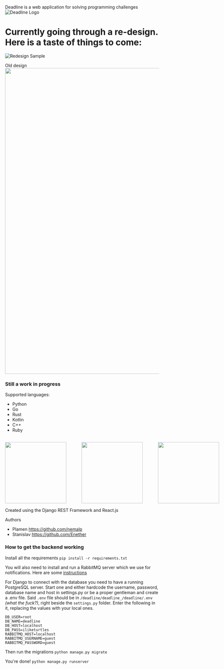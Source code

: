 Deadline is a web application for solving programming challenges
![Deadline Logo](http://i.imgur.com/dfZ5P8A.jpg)

# Currently going through a re-design. Here is a taste of things to come:
![Redesign Sample](http://i.imgur.com/vYst0CJ.jpg)

Old design
<img src="/sample.gif?raw=true" width="1000px">

### Still a work in progress
Supported languages:
- Python
- Go
- Rust
- Kotlin
- C++
- Ruby
<br>
<div style="display: flex; flex-direction: row;">
<img style="display: inline; width: 200px; height: 200px; margin-right: 50px;" src="https://www.python.org/static/opengraph-icon-200x200.png" width="75" height="75">
<img style="display: inline; width: 200px; height: 200px; margin-right: 50px;" src="https://www.rust-lang.org/logos/rust-logo-512x512.png" width="75" height="75">
<img style="display: inline; width: 200px; height: 200px; margin-right: 50px;" src="https://www.unixstickers.com/image/cache/data/stickers/golang/golang.sh-600x600.png" width="75" height="75">
<img style="display: inline; width: 200px; height: 200px; margin-right: 50px;" src="http://www.freeiconspng.com/uploads/c--logo-icon-0.png" width="75" height="75">
<img style="display: inline; width: 200px; height: 200px; margin-right: 50px;" src="https://upload.wikimedia.org/wikipedia/commons/b/b5/Kotlin-logo.png" width="75" height="75">
<img style="display: inline; width: 200px; height: 200px; margin-right: 50px;" src="https://upload.wikimedia.org/wikipedia/commons/f/f1/Ruby_logo.png" width="75" height="75">
</div>

Created using the Django REST Framework and React.js

Authors
- Plamen https://github.com/nemalp
- Stanislav https://github.com/Enether


### How to get the backend working

Install all the requirements
`pip install -r requirements.txt`

You will also need to install and run a RabbitMQ server which we use for notifications. Here are some [instructions](https://www.rabbitmq.com/download.html)

For Django to connect with the database you need to have a running PostgreSQL server. Start one and either hardcode the username, password, database name and host in settings.py or be a proper gentleman and create a .env file.
Said `.env` file should be in `/deadline/deadline_/deadline/.env` _(what the fuck?)_, right beside the `settings.py` folder.
Enter the following in it, replacing the values with your local ones.
```
DB_USER=root
DB_NAME=deadline
DB_HOST=localhost
DB_PASS=iliketurtles
RABBITMQ_HOST=localhost
RABBITMQ_USERNAME=guest
RABBITMQ_PASSWORD=guest
```

Then run the migrations
`python manage.py migrate`

You're done!
`python manage.py runserver`
